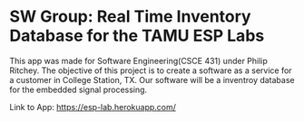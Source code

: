 # SW Group: Real Time Inventory Database for the TAMU ESP Labs
This app was made for Software Engineering(CSCE 431) under Philip Ritchey. The objective of this project is to create a software as a service for a customer in College Station, TX. Our software will be a inventroy database for the embedded signal processing.


Link to App: https://esp-lab.herokuapp.com/


